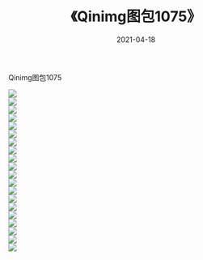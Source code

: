 ﻿---
layout: post
title:  《Qinimg图包1075》
date:   2021-04-18
img: http://imgx.orgx.ga/Qinimg图包/Qinimg图包1075/000.jpg
categories: [美女, 清纯, 唯美]
---

Qinimg图包1075

 ![](http://imgx.orgx.ga/Qinimg图包/Qinimg图包1075/001.jpg) <br>![](http://imgx.orgx.ga/Qinimg图包/Qinimg图包1075/002.jpg) <br>![](http://imgx.orgx.ga/Qinimg图包/Qinimg图包1075/003.jpg) <br>![](http://imgx.orgx.ga/Qinimg图包/Qinimg图包1075/004.jpg) <br>![](http://imgx.orgx.ga/Qinimg图包/Qinimg图包1075/005.jpg) <br>![](http://imgx.orgx.ga/Qinimg图包/Qinimg图包1075/006.jpg) <br>![](http://imgx.orgx.ga/Qinimg图包/Qinimg图包1075/007.jpg) <br>![](http://imgx.orgx.ga/Qinimg图包/Qinimg图包1075/008.jpg) <br>![](http://imgx.orgx.ga/Qinimg图包/Qinimg图包1075/009.jpg) <br>![](http://imgx.orgx.ga/Qinimg图包/Qinimg图包1075/010.jpg) <br>![](http://imgx.orgx.ga/Qinimg图包/Qinimg图包1075/011.jpg) <br>![](http://imgx.orgx.ga/Qinimg图包/Qinimg图包1075/012.jpg) <br>![](http://imgx.orgx.ga/Qinimg图包/Qinimg图包1075/013.jpg) <br>![](http://imgx.orgx.ga/Qinimg图包/Qinimg图包1075/014.jpg) <br>![](http://imgx.orgx.ga/Qinimg图包/Qinimg图包1075/015.jpg) <br>![](http://imgx.orgx.ga/Qinimg图包/Qinimg图包1075/016.jpg) <br>![](http://imgx.orgx.ga/Qinimg图包/Qinimg图包1075/017.jpg) <br>![](http://imgx.orgx.ga/Qinimg图包/Qinimg图包1075/018.jpg) <br>![](http://imgx.orgx.ga/Qinimg图包/Qinimg图包1075/019.jpg) <br>![](http://imgx.orgx.ga/Qinimg图包/Qinimg图包1075/020.jpg) <br>